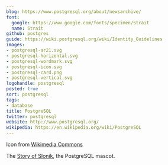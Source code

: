 ```yaml
---
blog: https://www.postgresql.org/about/newsarchive/
font:
  google: https://www.google.com/fonts/specimen/Strait
  name: Strait
github: postgres
guide: https://wiki.postgresql.org/wiki/Identity_Guidelines
images:
- postgresql-ar21.svg
- postgresql-horizontal.svg
- postgresql-wordmark.svg
- postgresql-icon.svg
- postgresql-card.png
- postgresql-vertical.svg
logohandle: postgresql
posted: true
sort: postgresql
tags:
- database
title: PostgreSQL
twitter: postgresql
website: http://www.postgresql.org/
wikipedia: https://en.wikipedia.org/wiki/PostgreSQL
---
```


Icon from [Wikimedia Commons](https://commons.wikimedia.org/wiki/File:Postgresql_elephant.svg)


The [Story of Slonik](http://www.vertabelo.com/blog/notes-from-the-lab/the-history-of-slonik-the-postgresql-elephant-logo), the PostgreSQL mascot.

